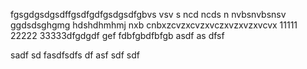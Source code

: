 fgsgdgsdgsdffgsdfgdfgsdgsdfgbvs vsv s
ncd ncds n
nvbsnvbsnsv
ggdsdsghgmg
hdshdhmhmj
nxb cnbxzcvzxcvzxvczxvzxvzxvcvx
11111
22222
33333dfgdgdf gef fdbfgbdfbfgb
asdf
as
dfsf



sadf
sd
fasdfsdfs
df
asf
sdf
sdf
